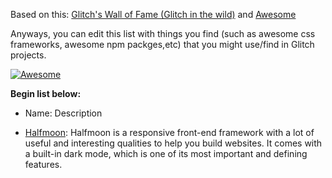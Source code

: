 

Based on this: [Glitch's Wall of Fame (Glitch in the wild)](https://support.glitch.com/t/glitchs-wall-of-fame-glitch-in-the-wild/29536) and [Awesome](https://awesome.re/)

Anyways, you can edit this list with things you find (such as awesome css frameworks, awesome npm packges,etc) that you might use/find in Glitch projects.

[![Awesome](https://awesome.re/badge-flat2.svg)](https://awesome.re)

**Begin list below:**

- Name: Description

- [Halfmoon](https://www.gethalfmoon.com/): Halfmoon is a responsive front-end framework with a lot of useful and interesting qualities to help you build websites. It comes with a built-in dark mode, which is one of its most important and defining features.
